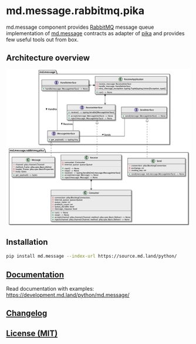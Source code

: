 # md.message.rabbitmq.pika

md.message component provides [RabbitMQ](#) message queue 
implementation of [md.message](#) contracts as adapter of [pika](#) 
and provides few useful tools out from box.

## Architecture overview

![Architecture overview](docs/_static/architecture.class-diagram.png)

## Installation

```sh
pip install md.message --index-url https://source.md.land/python/
```

## [Documentation](./docs/index.md)

Read documentation with examples: https://development.md.land/python/md.message/

## [Changelog](changelog.md)
## [License (MIT)](license.md)
